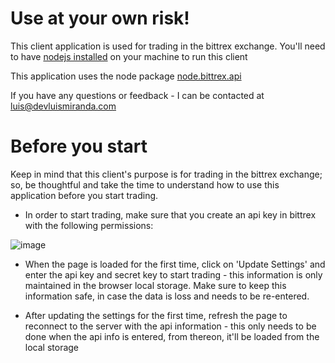  Use at your own risk!
 =====================
This client application is used for trading in the bittrex exchange.
You'll need to have [nodejs installed](https://nodejs.org/en/download/package-manager/) on your machine to run this client

This application uses the node package [node.bittrex.api](https://github.com/dparlevliet/node.bittrex.api)

If you have any questions or feedback - I can be contacted at luis@devluismiranda.com

Before you start
================
Keep in mind that this client's purpose is for trading in the bittrex exchange; so, be thoughtful and take the time to understand how to use this application before you start trading.

- In order to start trading, make sure that you create an api key in bittrex with the following permissions:

![image](https://user-images.githubusercontent.com/1113806/30525069-ed44bfce-9bc4-11e7-9f7d-d9cb3916771c.png)

- When the page is loaded for the first time, click on 'Update Settings' and enter the api key and secret key to start trading - this information is only maintained in the browser local storage. Make sure to keep this information safe, in case the data is loss and needs to be re-entered.

- After updating the settings for the first time, refresh the page to reconnect to the server with the api information - this only needs to be done when the api info is entered, from thereon, it'll be loaded from the local storage